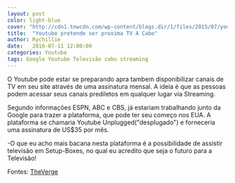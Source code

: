 ```yaml
---
layout: post
color: light-blue
cover: "http://cdn1.tnwcdn.com/wp-content/blogs.dir/1/files/2015/07/youtubegif-1200x674.gif"
title:  "Youtube pretende ser proxima TV A Cabo"
author: Rychillie
date:   2016-07-11 12:00:00
categories: Youtube
tags: Google Youtube Televisão cabo streaming
---
```

O Youtube pode estar se preparando apra tambem disponibilizar canais de TV em seu site através de uma assinatura mensal. A ideia é que as pessoas podem acessar seus canais prediletos em qualquer lugar via Streaming.

Segundo informações ESPN, ABC e CBS, já estariam trabalhando junto da Google para trazer a plataforma, que pode ter seu começo nos EUA. A plataforma se chamaria Youtube Unplugged("desplugado") e forneceria uma assinatura de US$35 por mês.

-O que eu acho mais bacana nesta plataforma é a possibilidade de assistir televisão em Setup-Boxes, no qual eu acredito que seja o futuro para a Televisão!

Fontes: <a href="http://www.theverge.com/2016/7/8/12130470/youtube-tv-service-espn-abc-cbs-next-year-report">TheVerge</a>

<script async src="//pagead2.googlesyndication.com/pagead/js/adsbygoogle.js"></script>
<!-- Final_texto_okgnow -->
<ins class="adsbygoogle"
     style="display:block"
     data-ad-client="ca-pub-7837358846130941"
     data-ad-slot="9265933715"
     data-ad-format="auto"></ins>
<script>
(adsbygoogle = window.adsbygoogle || []).push({});
</script>
